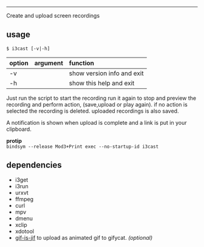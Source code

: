 
*******************************
Create and upload screen recordings

usage
-----
`$ i3cast [-v|-h]`

| **option** | **argument** | **function**                   |
|:-------|:---------|:---------------------------|
| -v     |          | show version info and exit |
| -h     |          | show this help and exit    |

Just run the script to start the recording 
run it again to stop and preview the recording 
and perform action, (save,upload or play again). 
if no action is selected the recording is deleted. 
uploaded recordings is also saved.  

A notification is shown when upload is complete and 
a link is put in your clipboard.  

**protip**  
`bindsym --release Mod3+Print exec --no-startup-id i3cast`

dependencies
------------
* i3get
* i3run
* urxvt
* ffmpeg
* curl
* mpv
* dmenu
* xclip
* xdotool
* [gif-is-jif](https://github.com/markasoftware/gif-is-jif) to upload as animated gif to gifycat.
*(optional)*

